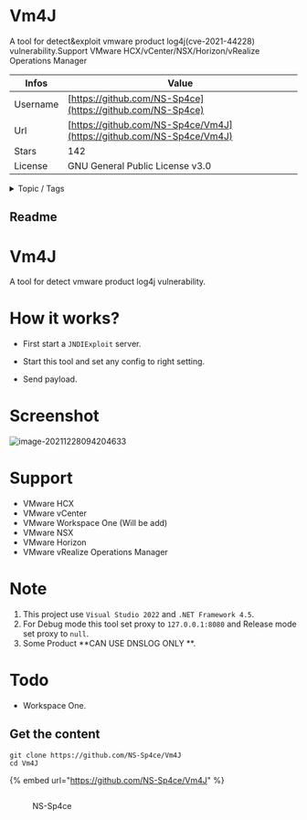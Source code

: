 # Vm4J

A tool for detect&exploit vmware product log4j(cve-2021-44228) vulnerability.Support VMware HCX/vCenter/NSX/Horizon/vRealize Operations Manager

| Infos    | Value                                                              |
| -------- | -------------------------------------------------------------------|
| Username | [https://github.com/NS-Sp4ce](https://github.com/NS-Sp4ce) |
| Url      | [https://github.com/NS-Sp4ce/Vm4J](https://github.com/NS-Sp4ce/Vm4J)                                               |
| Stars    | 142                                                          |
| License  | GNU General Public License v3.0                                                        |

<details>

<summary>Topic / Tags</summary>

* cve-2021-44228* log4j2-exp* log4shell* vmsa-2021-0028

</details>

## Readme

# Vm4J
A tool for detect vmware product log4j vulnerability.

# How it works?

- First start a `JNDIExploit` server.

- Start this tool and set any config to right setting.
- Send payload.

# Screenshot

![image-20211228094204633](README/img1.png)

# Support

- VMware HCX
- VMware vCenter
- VMware Workspace One (Will be add)
- VMware NSX
- VMware Horizon
- VMware vRealize Operations Manager

# Note

1. This project use `Visual Studio 2022` and `.NET Framework 4.5`.
2. For Debug mode this tool set proxy to `127.0.0.1:8080` and Release mode set proxy to `null`.
3. Some Product **CAN USE DNSLOG ONLY **.

# Todo

- Workspace One.



## Get the content

```
git clone https://github.com/NS-Sp4ce/Vm4J
cd Vm4J
```

{% embed url="https://github.com/NS-Sp4ce/Vm4J" %}

<figure><img src="https://avatars.githubusercontent.com/u/33349032?v=4" alt=""><figcaption><p>NS-Sp4ce</p></figcaption></figure>
